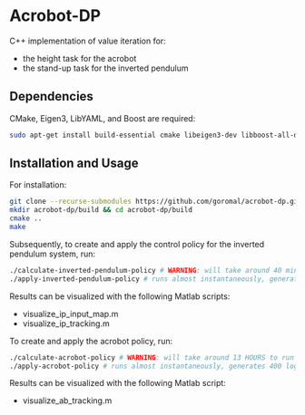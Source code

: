 # Acrobot-DP

C++ implementation of value iteration for:

 - the height task for the acrobot
 - the stand-up task for the inverted pendulum

## Dependencies

CMake, Eigen3, LibYAML, and Boost are required:

```bash
sudo apt-get install build-essential cmake libeigen3-dev libboost-all-dev libyaml-dev
```

## Installation and Usage

For installation:

```bash
git clone --recurse-submodules https://github.com/goromal/acrobot-dp.git
mkdir acrobot-dp/build && cd acrobot-dp/build
cmake ..
make
```

Subsequently, to create and apply the control policy for the inverted pendulum system, run:

```bash
./calculate-inverted-pendulum-policy # WARNING: will take around 40 minutes to run and will generate a log file 27 megabytes in size!
./apply-inverted-pendulum-policy # runs almost instantaneously, generates 400 log files of 2 kilobytes each
```

Results can be visualized with the following Matlab scripts:

 - visualize\_ip\_input_map.m
 - visualize\_ip\_tracking.m

To create and apply the acrobot policy, run:
```bash
./calculate-acrobot-policy # WARNING: will take around 13 HOURS to run and will generate a log file 240 megabytes in size!
./apply-acrobot-policy # runs almost instantaneously, generates 400 log files of 2-8 kilobytes each
```

Results can be visualized with the following Matlab script:

 - visualize\_ab\_tracking.m


